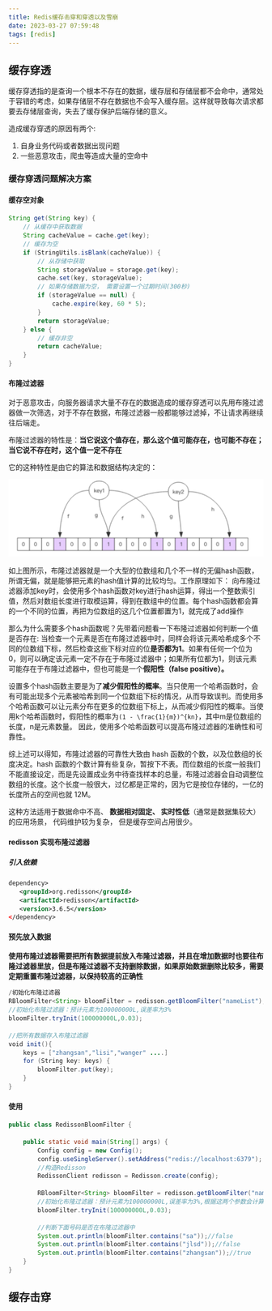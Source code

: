 ```yaml
---
title: Redis缓存击穿和穿透以及雪崩
date: 2023-03-27 07:59:48
tags: [redis]
---
```


## 缓存穿透
缓存穿透指的是查询一个根本不存在的数据，缓存层和存储层都不会命中，通常处于容错的考虑，如果存储层不存在数据也不会写入缓存层。这样就导致每次请求都要去存储层查询，失去了缓存保护后端存储的意义。

造成缓存穿透的原因有两个:
1. 自身业务代码或者数据出现问题
2. 一些恶意攻击，爬虫等造成大量的空命中

### 缓存穿透问题解决方案
#### 缓存空对象
```java
String get(String key) {
    // 从缓存中获取数据
    String cacheValue = cache.get(key);
    // 缓存为空
    if (StringUtils.isBlank(cacheValue)) {
        // 从存储中获取
        String storageValue = storage.get(key);
        cache.set(key, storageValue);
        // 如果存储数据为空， 需要设置一个过期时间(300秒)
        if (storageValue == null) {
            cache.expire(key, 60 * 5);
        }
        return storageValue;
    } else {
        // 缓存非空
        return cacheValue;
    }
}
```
#### 布隆过滤器

对于恶意攻击，向服务器请求大量不存在的数据造成的缓存穿透可以先用布隆过滤器做一次筛选，对于不存在数据，布隆过滤器一般都能够过滤掉，不让请求再继续往后端走。

布隆过滤器的特性是：**当它说这个值存在，那么这个值可能存在，也可能不存在；当它说不存在时，这个值一定不存在**

它的这种特性是由它的算法和数据结构决定的：

![](../images/2023-03-27-08-11-05.png)

如上图所示，布隆过滤器就是一个大型的位数组和几个不一样的无偏hash函数，所谓无偏，就是能够把元素的hash值计算的比较均匀。工作原理如下：
向布隆过滤器添加key时，会使用多个hash函数对key进行hash运算，得出一个整数索引值，然后对数组长度进行取模运算，得到在数组中的位置。每个hash函数都会算的一个不同的位置，再把为位数组的这几个位置都置为1，就完成了add操作

那么为什么需要多个hash函数呢？先带着问题看一下布隆过滤器如何判断一个值是否存在:
当检查一个元素是否在布隆过滤器中时，同样会将该元素哈希成多个不同的位数组下标，然后检查这些下标对应的位**是否都为1**。如果有任何一个位为0，则可以确定该元素一定不存在于布隆过滤器中；如果所有位都为1，则该元素可能存在于布隆过滤器中，但也可能是一个**假阳性（false positive）。**

设置多个hash函数主要是为了**减少假阳性的概率**。当只使用一个哈希函数时，会有可能出现多个元素被哈希到同一个位数组下标的情况，从而导致误判。而使用多个哈希函数可以让元素分布在更多的位数组下标上，从而减少假阳性的概率。当使用k个哈希函数时，假阳性的概率为`(1 - \frac{1}{m})^{kn}`，其中m是位数组的长度，n是元素数量。
因此，使用多个哈希函数可以提高布隆过滤器的准确性和可靠性。

综上述可以得知，布隆过滤器的可靠性大致由 hash 函数的个数，以及位数组的长度决定。hash 函数的个数计算有些复杂，暂按下不表。而位数组的长度一般我们不能直接设定，而是先设置成业务中待查找样本的总量，布隆过滤器会自动调整位数组的长度。这个长度一般很大，过亿都是正常的，因为它是按位存储的，一亿的长度所占的空间也就 12M。

这种方法适用于数据命中不高、 **数据相对固定、 实时性低**（通常是数据集较大） 的应用场景， 代码维护较为复杂， 但是缓存空间占用很少。

#### redisson 实现布隆过滤器

##### 引入依赖
```xml
dependency>
   <groupId>org.redisson</groupId>
   <artifactId>redisson</artifactId>
   <version>3.6.5</version>
</dependency>
```

#### 预先放入数据

**使用布隆过滤器需要把所有数据提前放入布隆过滤器，并且在增加数据时也要往布隆过滤器里放，但是布隆过滤器不支持删除数据，如果原始数据删除比较多，需要定期重置布隆过滤器，以保持较高的正确性**

```java
/初始化布隆过滤器
RBloomFilter<String> bloomFilter = redisson.getBloomFilter("nameList");
//初始化布隆过滤器：预计元素为100000000L,误差率为3%
bloomFilter.tryInit(100000000L,0.03);
        
//把所有数据存入布隆过滤器
void init(){
    keys = ["zhangsan","lisi","wanger" ....]
    for (String key: keys) {
        bloomFilter.put(key);
    }
}
```
#### 使用
```java
public class RedissonBloomFilter {

    public static void main(String[] args) {
        Config config = new Config();
        config.useSingleServer().setAddress("redis://localhost:6379");
        //构造Redisson
        RedissonClient redisson = Redisson.create(config);

        RBloomFilter<String> bloomFilter = redisson.getBloomFilter("nameList");
        //初始化布隆过滤器：预计元素为100000000L,误差率为3%,根据这两个参数会计算出底层的bit数组大小
        bloomFilter.tryInit(100000000L,0.03);

        //判断下面号码是否在布隆过滤器中
        System.out.println(bloomFilter.contains("sa"));//false
        System.out.println(bloomFilter.contains("jlsd"));//false
        System.out.println(bloomFilter.contains("zhangsan"));//true
    }
}
```

## 缓存击穿